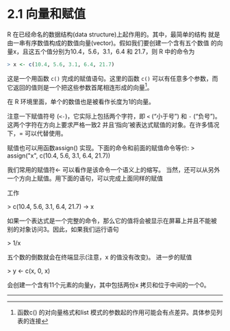 # 2.1 向量和赋值

R 在已经命名的数据结构(data structure)上起作用的。其中，最简单的结构 就是由一串有序数值构成的数值向量(vector)。假如我们要创建一个含有五个数值 的向量x，且这五个值分别为10.4，5.6，3.1，6.4 和 21.7，则 R 中的命令为

```R
> x <- c(10.4, 5.6, 3.1, 6.4, 21.7)
```

这是一个用函数 `c()` 完成的赋值语句。这里的函数 `c()` 可以有任意多个参数，而它返回的值则是一个把这些参数首尾相连形成的向量[^1]。

在 R 环境里面，单个的数值也是被看作长度为1的向量。

注意一下赋值符号 (`<-`)，它实际上包括两个字符，即 `<` (“小于号”) 和 `-` (“负号”)。 这两个字符在方向上要求严格一致2 并且‘指向’被表达式赋值的对象。在许多情况 下，= 可以代替使用。

赋值也可以用函数assign() 实现。下面的命令和前面的赋值命令等价: > assign("x", c(10.4, 5.6, 3.1, 6.4, 21.7))

我们常用的赋值符<- 可以看作是该命令一个语义上的缩写。 当然，还可以从另外一个方向上赋值。用下面的语句，可以完成上面同样的赋值

工作

\> c(10.4, 5.6, 3.1, 6.4, 21.7) -> x

如果一个表达式是一个完整的命令，那么它的值将会被显示在屏幕上并且不能被 别的对象访问3。因此，如果我们运行语句

\> 1/x

五个数的倒数就会在终端显示(注意，x 的值没有改变)。 进一步的赋值

\> y <- c(x, 0, x)

会创建一个含有11个元素的向量y，其中包括两份x 拷贝和位于中间的一个0。



---

[^1]:函数c() 的对向量格式和list 模式的参数起的作用可能会有点差异。具体参见列表的连接
